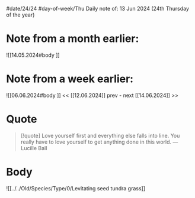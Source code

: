 
#date/24/24
#day-of-week/Thu
Daily note of: 13 Jun 2024 (24th Thursday of the year)

# Note from a month earlier:
![[14.05.2024#body ]]

# Note from a week earlier:
![[06.06.2024#body ]]
 << [[12.06.2024]] prev - next [[14.06.2024]] >>
# Quote

> [!quote] Love yourself first and everything else falls into line. You really have to love yourself to get anything done in this world.
> — Lucille Ball
# Body

![[../../Old/Species/Type/0/Levitating seed tundra grass]]